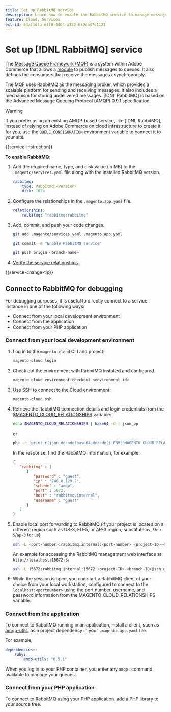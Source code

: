 ```yaml
---
title: Set up RabbitMQ service
description: Learn how to enable the RabbitMQ service to manage message queues for Adobe Commerce on cloud infrastructure.
feature: Cloud, Services
exl-id: 64af1dfa-e3f0-4404-a352-659ca47c1121
---
```

# Set up [!DNL RabbitMQ] service

The [Message Queue Framework (MQF)](https://experienceleague.adobe.com/docs/commerce-operations/configuration-guide/message-queues/message-queue-framework.html) is a system within Adobe Commerce that allows a [module](https://experienceleague.adobe.com/en/docs/commerce-operations/implementation-playbook/glossary#module) to publish messages to queues. It also defines the consumers that receive the messages asynchronously.

The MQF uses [RabbitMQ](https://www.rabbitmq.com/) as the messaging broker, which provides a scalable platform for sending and receiving messages. It also includes a mechanism for storing undelivered messages. [!DNL RabbitMQ] is based on the Advanced Message Queuing Protocol (AMQP) 0.9.1 specification.

>[!WARNING]
>
>If you prefer using an existing AMQP-based service, like [!DNL RabbitMQ], instead of relying on Adobe Commerce on cloud infrastructure to create it for you, use the [`QUEUE_CONFIGURATION`](../environment/variables-deploy.md#queue_configuration) environment variable to connect it to your site.

{{service-instruction}}

**To enable RabbitMQ**:

1. Add the required name, type, and disk value (in MB) to the `.magento/services.yaml` file along with the installed RabbitMQ version.

   ```yaml
   rabbitmq:
       type: rabbitmq:<version>
       disk: 1024
   ```

1. Configure the relationships in the `.magento.app.yaml` file.

   ```yaml
   relationships:
       rabbitmq: "rabbitmq:rabbitmq"
   ```

1. Add, commit, and push your code changes.

   ```bash
   git add .magento/services.yaml .magento.app.yaml
   ```

   ```bash
   git commit -m "Enable RabbitMQ service"
   ```

   ```bash
   git push origin <branch-name>
   ```

1. [Verify the service relationships](services-yaml.md#service-relationships).

{{service-change-tip}}

## Connect to RabbitMQ for debugging

For debugging purposes, it is useful to directly connect to a service instance in one of the following ways:

- Connect from your local development environment
- Connect from the application
- Connect from your PHP application

### Connect from your local development environment

1. Log in to the `magento-cloud` CLI and project:

   ```bash
   magento-cloud login
   ```

1. Check out the environment with RabbitMQ installed and configured.

   ```bash
   magento-cloud environment:checkout <environment-id>
   ```

1. Use SSH to connect to the Cloud environment:

   ```bash
   magento-cloud ssh
   ```

1. Retrieve the RabbitMQ connection details and login credentials from the [$MAGENTO_CLOUD_RELATIONSHIPS](../application/properties.md#relationships) variable:

   ```bash
   echo $MAGENTO_CLOUD_RELATIONSHIPS | base64 -d | json_pp
   ```

      or

   ```bash
   php -r 'print_r(json_decode(base64_decode($_ENV["MAGENTO_CLOUD_RELATIONSHIPS"])));'
   ```

   In the response, find the RabbitMQ information, for example:

   ```json
   {
      "rabbitmq" : [
         {
            "password" : "guest",
            "ip" : "246.0.129.2",
            "scheme" : "amqp",
            "port" : 5672,
            "host" : "rabbitmq.internal",
            "username" : "guest"
         }
      ]
   }
   ```

1. Enable local port forwarding to RabbitMQ (if your project is located on a different region such as US-3, EU-5, or AP-3 region, substitute ``us-3``/``eu-5``/``ap-3`` for ``us``)

   ```bash
   ssh -L <port-number>:rabbitmq.internal:<port-number> <project-ID>-<branch-ID>@ssh.us.magentosite.cloud
   ```

   An example for accessing the RabbitMQ management web interface at `http://localhost:15672` is:

   ```bash
   ssh -L 15672:rabbitmq.internal:15672 <project-ID>-<branch-ID>@ssh.us.magentosite.cloud
   ```

1. While the session is open, you can start a RabbitMQ client of your choice from your local workstation, configured to connect to the `localhost:<portnumber>` using the port number, username, and password information from the MAGENTO_CLOUD_RELATIONSHIPS variable.

### Connect from the application

To connect to RabbitMQ running in an application, install a client, such as [amqp-utils](https://github.com/dougbarth/amqp-utils), as a project dependency in your `.magento.app.yaml` file.

For example,

```yaml
dependencies:
    ruby:
        amqp-utils: "0.5.1"
```

When you log in to your PHP container, you enter any `amqp-` command available to manage your queues.

### Connect from your PHP application

To connect to RabbitMQ using your PHP application, add a PHP library to your source tree.
